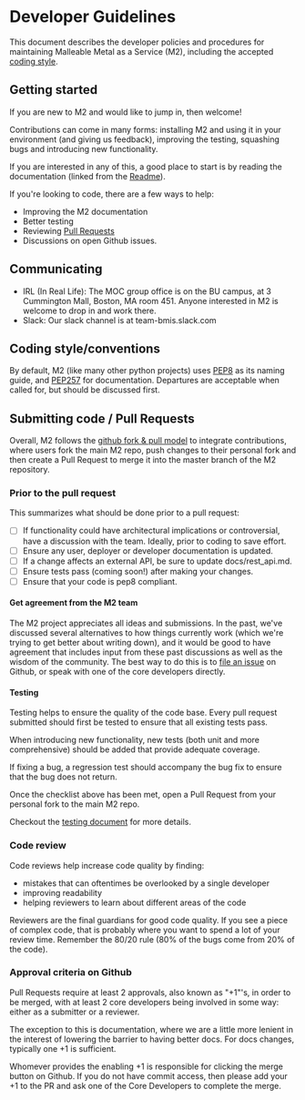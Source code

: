 # Developer Guidelines

This document describes the developer policies and procedures for maintaining
Malleable Metal as a Service (M2), including the accepted [coding style](#Coding-style).

## Getting started

If you are new to M2 and would like to jump in, then welcome!

Contributions can come in many forms: installing M2 and using it in your
environment (and giving us feedback), improving the testing, squashing bugs and
introducing new functionality.

If you are interested in any of this, a good place to start is by reading the
documentation (linked from the [Readme](./README.html)).

If you're looking to code, there are a few ways to help:
* Improving the M2 documentation
* Better testing
* Reviewing [Pull Requests](https://github.com/CCI-MOC/M2/pulls)
* Discussions on open Github issues. 

## Communicating

* IRL (In Real Life): The MOC group office is on the BU campus, at 3 Cummington Mall, Boston, MA room 451. Anyone interested in M2 is welcome to drop in and work there.
* Slack: Our slack channel is at team-bmis.slack.com

## Coding style/conventions

By default, M2 (like many other python projects) uses
[PEP8](https://www.python.org/dev/peps/pep-0008/) as its naming guide, and
[PEP257](https://www.python.org/dev/peps/pep-0257/) for documentation.
Departures are acceptable when called for, but should be discussed first.


## Submitting code / Pull Requests

Overall, M2 follows the [github fork & pull
model](http://scottchacon.com/2011/08/31/github-flow.html) to integrate
contributions, where users fork the main M2 repo, push changes
to their personal fork and then create a Pull Request to merge it
into the master branch of the M2 repository.

### Prior to the pull request

This summarizes what should be done prior to a pull request:

- [ ] If functionality could have architectural implications or controversial, have a discussion with the team. Ideally, prior to coding to save effort.
- [ ] Ensure any user, deployer or developer documentation is updated.
- [ ] If a change affects an external API, be sure to update docs/rest\_api.md.
- [ ] Ensure tests pass (coming soon!) after making your changes.
- [ ] Ensure that your code is pep8 compliant. 

#### Get agreement from the M2 team

The M2 project appreciates all ideas and submissions. In the past, we've
discussed several alternatives to how things currently work (which we're trying
to get better about writing down), and it would be good to have agreement that
includes input from these past discussions as well as the wisdom of the
community. The best way to do this is to [file an
issue](https://github.com/CCI-MOC/M2/issues) on Github, or speak with one of the core developers directly.


#### Testing


Testing helps to ensure the quality of the code base. Every pull request
submitted should first be tested to ensure that all existing tests pass.

When introducing new functionality, new tests (both unit and more comprehensive)
should be added that provide adequate coverage.

If fixing a bug, a regression test should accompany the bug fix to ensure that
the bug does not return.

Once the checklist above has been met, open a Pull Request from your
personal fork to the main M2 repo.

Checkout the [testing document](testing.md) for more details.


### Code review

Code reviews help increase code quality by finding:
* mistakes that can oftentimes be overlooked by a single developer
* improving readability
* helping reviewers to learn about different areas of the code

Reviewers are the final guardians for good code quality. If you see a piece of
complex code, that is probably where you want to spend a lot of your review
time. Remember the 80/20 rule (80% of the bugs come from 20% of the code).


### Approval criteria on Github

Pull Requests require at least 2 approvals, also known as "+1"'s, in
order to be merged, with at least 2 core developers being involved in some way:
either as a submitter or a reviewer.

The exception to this is documentation, where we are a little more lenient in
the interest of lowering the barrier to having better docs. For docs changes,
typically one +1 is sufficient.

Whomever provides the enabling +1 is responsible for clicking the merge button
on Github. If you do not have commit access, then please add your +1 to the PR
and ask one of the Core Developers to complete the merge.


